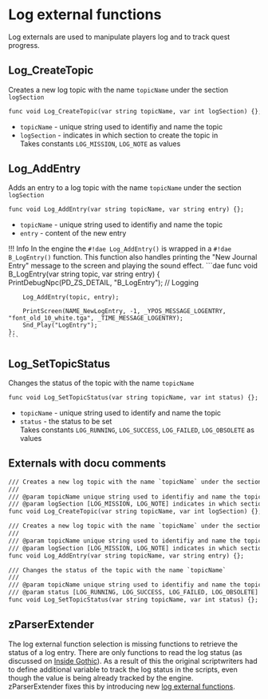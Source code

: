 # Log external functions
Log externals are used to manipulate players log and to track quest progress.


## Log_CreateTopic
Creates a new log topic with the name `topicName` under the section `logSection`

```dae
func void Log_CreateTopic(var string topicName, var int logSection) {};
```

- `topicName` - unique string used to identifiy and name the topic
- `logSection` - indicates in which section to create the topic in  
Takes constants `LOG_MISSION`, `LOG_NOTE` as values

## Log_AddEntry
Adds an entry to a log topic with the name `topicName` under the section `logSection`

```dae
func void Log_AddEntry(var string topicName, var string entry) {};
```

- `topicName` - unique string used to identifiy and name the topic
- `entry` - content of the new entry

!!! Info
    In the engine the `#!dae Log_AddEntry()` is wrapped in a `#!dae B_LogEntry()` function. This function also handles printing the "New Journal Entry" message to the screen and playing the sound effect.
    ```dae
    func void B_LogEntry(var string topic, var string entry)
    {
        PrintDebugNpc(PD_ZS_DETAIL, "B_LogEntry"); // Logging

        Log_AddEntry(topic, entry);

        PrintScreen(NAME_NewLogEntry, -1, _YPOS_MESSAGE_LOGENTRY, "font_old_10_white.tga", _TIME_MESSAGE_LOGENTRY);
        Snd_Play("LogEntry");
    };
    ```

## Log_SetTopicStatus
Changes the status of the topic with the name `topicName`

```dae
func void Log_SetTopicStatus(var string topicName, var int status) {};
```

- `topicName` - unique string used to identify and name the topic
- `status` - the status to be set  
Takes constants `LOG_RUNNING`, `LOG_SUCCESS`, `LOG_FAILED`, `LOG_OBSOLETE` as values

## Externals with docu comments

```dae
/// Creates a new log topic with the name `topicName` under the section `logSection`
/// 
/// @param topicName unique string used to identifiy and name the topic
/// @param logSection [LOG_MISSION, LOG_NOTE] indicates in which section to create the topic in
func void Log_CreateTopic(var string topicName, var int logSection) {};

/// Creates a new log topic with the name `topicName` under the section `logSection`
/// 
/// @param topicName unique string used to identifiy and name the topic
/// @param logSection [LOG_MISSION, LOG_NOTE] indicates in which section to create the topic in
func void Log_AddEntry(var string topicName, var string entry) {};

/// Changes the status of the topic with the name `topicName`
///
/// @param topicName unique string used to identifiy and name the topic
/// @param status [LOG_RUNNING, LOG_SUCCESS, LOG_FAILED, LOG_OBSOLETE] the status to be set
func void Log_SetTopicStatus(var string topicName, var int status) {};
```



## zParserExtender
The log external function selection is missing functions to retrieve the status of a log entry. There are only functions to read the log status (as discussed on [Inside Gothic](https://ataulien.github.io/Inside-Gothic/QuestLog/)). As a result of this the original scriptwriters had to define additional variable to track the log status in the scripts, even though the value is being already tracked by the engine.  
zParserExtender fixes this by introducing new [log external functions](../../extenders/zparserextender/externals/log/).
